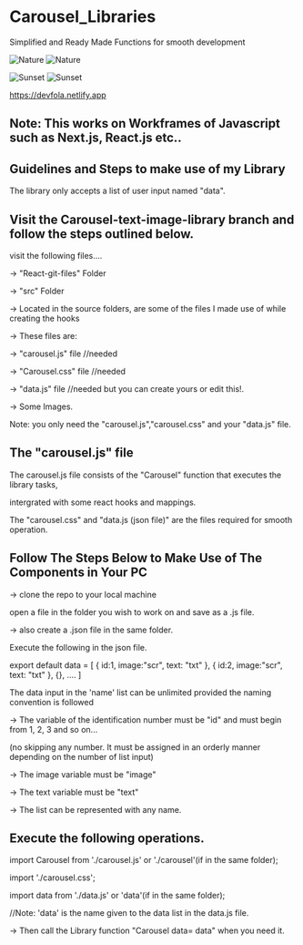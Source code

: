 # Carousel_Libraries

Simplified and Ready Made Functions for smooth development

![Nature](https://user-images.githubusercontent.com/75343238/132236166-4bfb3ffc-6dab-4d96-b7c1-cc8da180312c.PNG) ![Nature](https://user-images.githubusercontent.com/75343238/132236208-a42d6c2f-a1ec-492c-a1f4-32eca0d25c97.JPG)


![Sunset](https://user-images.githubusercontent.com/75343238/132236286-05e2c82f-f555-4786-8a8d-76089e81cd6f.PNG) ![Sunset](https://user-images.githubusercontent.com/75343238/132236134-60c4ef73-0f06-441f-b49b-93a1936a57de.JPG)

https://devfola.netlify.app

## Note: This works on Workframes of Javascript such as Next.js, React.js etc..

## Guidelines and Steps to make use of my Library

The library only accepts a list of user input named "data".

## Visit the Carousel-text-image-library branch and follow the steps outlined below.

visit the following files....

-> "React-git-files" Folder

-> "src" Folder
   
-> Located in the source folders, are some of the files I made use of while creating the hooks

-> These files are:
   
  -> "carousel.js" file   //needed

  -> "Carousel.css" file   //needed

  -> "data.js" file       //needed but you can create yours or edit this!.

  -> Some Images.         

Note: you only need the "carousel.js","carousel.css" and your "data.js" file.

## The "carousel.js" file

The carousel.js file consists of the "Carousel" function that executes the library tasks,

intergrated with some react hooks and mappings.

The "carousel.css" and "data.js (json file)" are the files required for smooth operation.

## Follow The Steps Below to Make Use of The Components in Your PC

-> clone the repo to your local machine

   open a file in the folder you wish to work on and save as a .js file.

-> also create a .json file in the same folder. 

   Execute the following in the json file.
	
   export default data = [ 
   {
	    id:1,
   	  image:"scr",
	    text: "txt"
   },
   {
	    id:2,
    	image:"scr",
	    text: "txt"
   },
   {},
   ....
   ]

The data input in the 'name' list can be unlimited provided the naming convention is followed

-> The variable of the identification number must be "id" and must begin from 1, 2, 3 and so on...

(no skipping any number. It must be assigned in an orderly manner depending on the number of list input)

-> The image variable must be "image"

-> The text variable must be "text"

-> The list can be represented with any name.

## Execute the following operations.

import Carousel from './carousel.js' or './carousel'(if in the same folder);

import './carousel.css';

import data from './data.js' or 'data'(if in the same folder);

//Note: 'data' is the name given to the data list in the data.js file.

-> Then call the Library function "Carousel data= data" when you need it.

